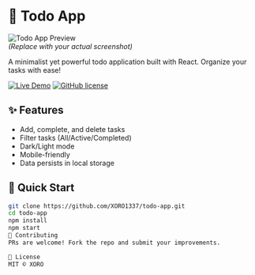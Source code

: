 # 📝 Todo App

![Todo App Preview](https://i.imgur.com/JQZ1l4D.png)  
*(Replace with your actual screenshot)*

A minimalist yet powerful todo application built with React. Organize your tasks with ease!

[![Live Demo](https://img.shields.io/badge/demo-live-green)](https://xoro1337.github.io/todo-app/)
[![GitHub license](https://img.shields.io/github/license/XORO1337/todo-app)](https://github.com/XORO1337/todo-app/blob/main/LICENSE)

## ✨ Features
- Add, complete, and delete tasks
- Filter tasks (All/Active/Completed)
- Dark/Light mode
- Mobile-friendly
- Data persists in local storage

## 🚀 Quick Start
```bash
git clone https://github.com/XORO1337/todo-app.git
cd todo-app
npm install
npm start
🤝 Contributing
PRs are welcome! Fork the repo and submit your improvements.

📜 License
MIT © XORO
